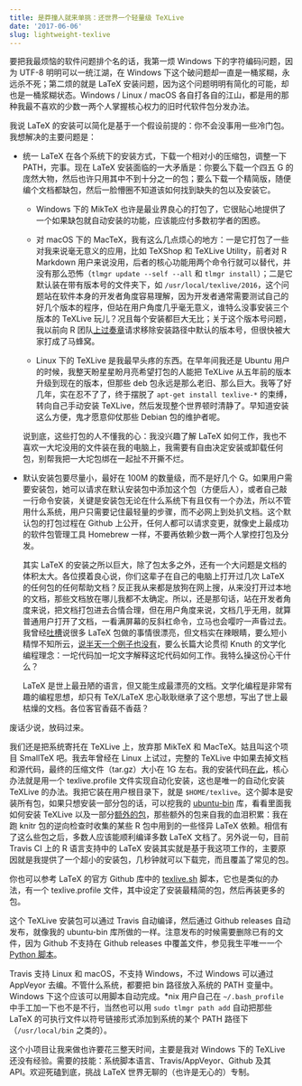 ```yaml
---
title: 是莽撞人就来单挑：还世界一个轻量级 TeXLive
date: '2017-06-06'
slug: lightweight-texlive
---
```


要把我最烦恼的软件问题排个名的话，我第一烦 Windows 下的字符编码问题，因为 UTF-8 明明可以一统江湖，在 Windows 下这个破问题却一直是一桶浆糊，永远杀不死；第二烦的就是 LaTeX 安装问题，因为这个问题明明有简化的可能，却也是一桶浆糊状态。Windows / Linux / macOS 各自打各自的江山，都是用的那种我最不喜欢的少数一两个人掌握核心权力的旧时代软件包分发办法。

我说 LaTeX 的安装可以简化是基于一个假设前提的：你不会没事用一些冷门包。我想解决的主要问题是：

- 统一 LaTeX 在各个系统下的安装方式，下载一个相对小的压缩包，调整一下 PATH，完事。现在 LaTeX 安装面临的一大矛盾是：你要么下载一个四五 G 的庞然大物，然后也许只用其中不到十分之一的包；要么下载一个精简版，随便编个文档都缺包，然后一脸懵圈不知道该如何找到缺失的包以及安装它。

    - Windows 下的 MikTeX 也许是最业界良心的打包了，它很贴心地提供了一个如果缺包就自动安装的功能，应该能应付多数初学者的困惑。
    
    - 对 macOS 下的 MacTeX，我有这么几点烦心的地方：一是它打包了一些对我来说毫无意义的应用，比如 TeXShop 和 TeXLive Utility，前者对 R Markdown 用户来说没用，后者的核心功能用两个命令行就可以替代，并没有那么恐怖（`tlmgr update --self --all` 和 `tlmgr install`）；二是它默认装在带有版本号的文件夹下，如 `/usr/local/texlive/2016`，这个问题站在软件本身的开发者角度容易理解，因为开发者通常需要测试自己的好几个版本的程序，但站在用户角度几乎毫无意义，谁特么没事安装三个版本的 TeXLive 玩儿？况且每个安装都巨大无比；关于这个版本号问题，我以前向 R 团队[上过奏章](https://stat.ethz.ch/pipermail/r-devel/2011-May/060820.html)请求移除安装路径中默认的版本号，但很快被大家打成了马蜂窝。
    
    - Linux 下的 TeXLive 是我最早头疼的东西。在早年间我还是 Ubuntu 用户的时候，我整天盼星星盼月亮希望打包的人能把 TeXLive 从五年前的版本升级到现在的版本，但那些 deb 包永远是那么老旧、那么巨大。我等了好几年，实在忍不了了，终于摆脱了 `apt-get install texlive-*` 的束缚，转向自己手动安装 TeXLive，然后发现整个世界顿时清静了。早知道安装这么方便，鬼才愿意仰仗那些 Debian 包的维护者呢。
    
    说到底，这些打包的人不懂我的心：我没兴趣了解 LaTeX 如何工作，我也不喜欢一大坨没用的文件装在我的电脑上，我需要有自由决定安装或卸载任何包，别帮我把一大坨包绑在一起扯不开撕不烂。

- 默认安装包要尽量小，最好在 100M 的数量级，而不是好几个 G。如果用户需要安装包，她可以请求在默认安装包中添加这个包（方便后人），或者自己敲一行命令安装，关键是安装包无论在什么系统下有且仅有一个办法，所以不管用什么系统，用户只需要记住最轻量的步骤，而不必网上到处扒文档。这个默认包的打包过程在 Github 上公开，任何人都可以请求变更，就像史上最成功的软件包管理工具 Homebrew 一样，不要再依赖少数一两个人掌控打包及分发。

    其实 LaTeX 的安装之所以巨大，除了包太多之外，还有一个大问题是文档的体积太大。各位摸着良心说，你们这辈子在自己的电脑上打开过几次 LaTeX 的任何包的任何帮助文档？反正我从来都是放狗在网上搜，从来没打开过本地的文档，那些文档放在哪儿我都不太确定。所以，还是那句话，站在开发者角度来说，把文档打包进去合情合理，但在用户角度来说，文档几乎无用，就算普通用户打开了文档，一看满屏幕的反斜杠命令，立马也会嘤咛一声昏过去。我曾经[吐槽](https://twitter.com/xieyihui/status/792031983027101696)说很多 LaTeX 包做的事情很漂亮，但文档实在辣眼睛，要么短小精悍不知所云，[说半天一个例子也没有](http://ctan.sharelatex.com/tex-archive/macros/latex/contrib/threeparttable/threeparttable.pdf)，要么长篇大论贯彻 Knuth 的文学化编程理念：一坨代码加一坨文字解释这坨代码如何工作。我特么操这份心干什么？
    
    LaTeX 是世上最丑陋的语言，但又能生成最漂亮的文档。文学化编程是非常有趣的编程思想，却只有 TeX/LaTeX 忠心耿耿继承了这个思想，写出了世上最枯燥的文档。各位客官香菇不香菇？

废话少说，放码过来。

我们还是把系统寄托在 TeXLive 上，放弃那 MikTeX 和 MacTeX。姑且叫这个项目 SmallTeX 吧。我去年曾经在 Linux 上试过，完整的 TeXLive 中如果去掉文档和源代码，最终的压缩文件（tar.gz）大小在 1G 左右。我的安装代码[在此](https://gist.github.com/yihui/7ae1144e45063c4957e5c1f6f67039f4)，核心办法就是用一个 texlive.profile 文件实现自动化安装，这也是唯一的自动化安装 TeXLive 的办法。我把它装在用户根目录下，就是 `$HOME/texlive`。这个脚本是安装所有包，如果只想安装一部分包的话，可以挖我的 [ubuntu-bin](https://github.com/yihui/ubuntu-bin) 库，看看里面我如何安装 TeXLive 以及一部分[额外的包](https://github.com/yihui/ubuntu-bin/blob/master/TeXLive.pkgs)，那些额外的包来自我的血泪积累：我在跑 knitr 包的逆向检查时收集的某些 R 包中用到的一些怪异 LaTeX 依赖。相信有了这么些包之后，多数人应该能顺利编译多数 LaTeX 文档了。另外说一句，目前 Travis CI 上的 R 语言支持中的 LaTeX 安装其实就是基于我这项工作的，主要原因就是我提供了一个超小的安装包，几秒钟就可以下载完，而且覆盖了常见的包。

你也可以参考 LaTeX 的官方 Github 库中的 [texlive.sh](https://github.com/latex3/latex3/blob/master/support/texlive.sh) 脚本，它也是类似的办法，有一个 texlive.profile 文件，其中设定了安装最精简的包，然后再装更多的包。

这个 TeXLive 安装包可以通过 Travis 自动编译，然后通过 Github releases 自动发布，就像我的 ubuntu-bin 库所做的一样。注意发布的时候需要删除已有的文件，因为 Github 不支持在 Github releases 中覆盖文件，参见我生平唯一一个 [Python 脚本](https://github.com/yihui/ubuntu-bin/blob/master/delete.py)。

Travis 支持 Linux 和 macOS，不支持 Windows，不过 Windows 可以通过 AppVeyor 去编。不管什么系统，都要把 bin 路径放入系统的 PATH 变量中。Windows 下这个应该可以用脚本自动完成。\*nix 用户自己在 `~/.bash_profile` 中手工加一下也不是不行，当然也可以用 `sudo tlmgr path add` 自动把那些 LaTeX 的可执行文件以符号链接形式添加到系统的某个 PATH 路径下（`/usr/local/bin` 之类的）。

这个小项目让我来做也许要花三整天时间，主要是我对 Windows 下的 TeXLive 还没有经验。需要的技能：系统脚本语言、Travis/AppVeyor、Github 及其 API。欢迎死磕到底，挑战 LaTeX 世界无聊的（也许是无心的）专制。
